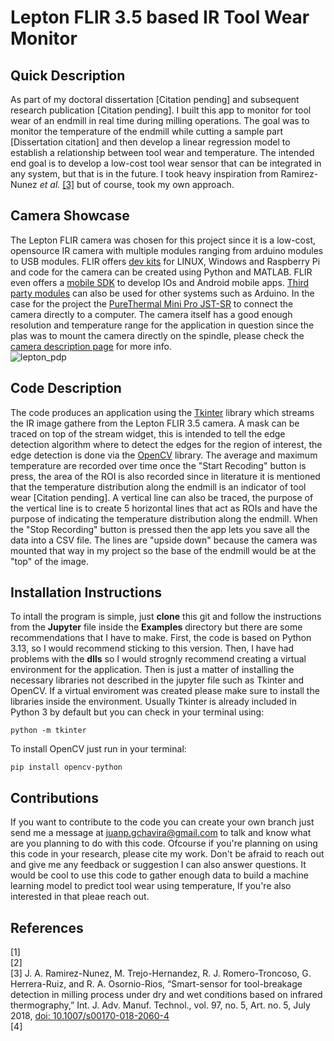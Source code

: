 # Lepton FLIR 3.5 based IR Tool Wear Monitor 

## Quick Description 
As part of my doctoral dissertation [Citation pending] and subsequent research publication [Citation pending]. I built this app to monitor for tool wear of an endmill in real time during milling operations. The goal was to monitor the temperature of the endmill while cutting a sample part [Dissertation citation] and then develop a linear regression model to establish a relationship between tool wear and temperature. The intended end goal is to develop a low-cost tool wear sensor that can be integrated in any system, but that is in the future. I took heavy inspiration from Ramirez-Nunez *et al.* [[3]](https://link.springer.com/article/10.1007/s00170-018-2060-4) but of course, took my own approach. 

## Camera Showcase 
The Lepton FLIR camera was chosen for this project since it is a low-cost, opensource IR camera with multiple modules ranging from arduino modules to USB modules. FLIR offers [dev kits](https://oem.flir.com/developer/lepton-family/) for LINUX, Windows and Raspberry Pi and code for the camera can be created using Python and MATLAB. FLIR even offers a [mobile SDK](https://oem.flir.com/developer/lepton-family/developer-mobile-sdk/) to develop IOs and Android mobile apps. [Third party modules](https://groupgets.com/collections/lepton) can also be used for other systems such as Arduino. In the case for the project the [PureThermal Mini Pro JST-SR](https://groupgets.com/products/purethermal-mini-pro-jst-sr) to connect the camera directly to a computer. The camera itself has a good enough resolution and temperature range for the application in question since the plas was to mount the camera directly on the spindle, please check the [camera description page](https://oem.flir.com/products/lepton/?model=500-0758-03&vertical=microcam&segment=oem) for more info.  
![lepton_pdp](https://github.com/user-attachments/assets/b41c1952-87d2-46bd-bae8-990dadeb8ad9)

## Code Description
The code produces an application using the [Tkinter](https://docs.python.org/3/library/tkinter.html) library which streams the IR image gathere from the Lepton FLIR 3.5 camera. A mask can be traced on top of the stream widget, this is intended to tell the edge detection algorithm where to detect the edges for the region of interest, the edge detection is done via the [OpenCV](https://opencv.org/) library. The average and maximum temperature are recorded over time once the "Start Recoding" button is press, the area of the ROI is also recorded since in literature it is mentioned that the temperature distribution along the endmill is an indicator of tool wear [Citation pending]. A vertical line can also be traced, the purpose of the vertical line is to create 5 horizontal lines that act as ROIs and have the purpose of indicating the temperature distribution along the endmill. When the "Stop Recording" button is pressed then the app lets you save all the data into a CSV file. The lines are "upside down" because the camera was mounted that way in my project so the base of the endmill would be at the "top" of the image. 

## Installation Instructions
To intall the program is simple, just **clone** this git and follow the instructions from the **Jupyter** file inside the **Examples** directory but there are some recommendations that I have to make. First, the code is based on Python 3.13, so I would recommend sticking to this version. Then, I have had problems with the **dlls** so I would strognly recommend creating a virtual environment for the application. Then is just a matter of installing the necessary libraries not described in the jupyter file such as Tkinter and OpenCV. If a virtual enviroment was created please make sure to install the libraries inside the environment. Usually Tkinter is already included in Python 3 by default but you can check in your terminal using:
```
python -m tkinter
```
To install OpenCV just run in your terminal:
```
pip install opencv-python
```
## Contributions
If you want to contribute to the code you can create your own branch just send me a message at juanp.gchavira@gmail.com to talk and know what are you planning to do with this code. Ofcourse if you're planning on using this code in your research, please cite my work. Don't be afraid to reach out and give me any feedback or suggestion I can also answer questions. It would be cool to use this code to gather enough data to build a machine learning model to predict tool wear using temperature, If you're also interested in that pleae reach out. 

## References 
[1]  
[2]  
[3] J. A. Ramirez-Nunez, M. Trejo-Hernandez, R. J. Romero-Troncoso, G. Herrera-Ruiz, and R. A. Osornio-Rios, “Smart-sensor for tool-breakage detection in milling process under dry and wet conditions based on infrared thermography,” Int. J. Adv. Manuf. Technol., vol. 97, no. 5, Art. no. 5, July 2018, [doi: 10.1007/s00170-018-2060-4](https://link.springer.com/article/10.1007/s00170-018-2060-4)  
[4]





